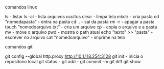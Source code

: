 comandos linux

ls - listar
ls -al - lista arquivos ocultos
clear - limpa tela
mkdir - cria pasta
cd "nomedapasta" - entra na pasta
cd .. - saí da pasta
rm -r - apagar a pasta
touch "nomedoarquivo.txt" - cria um arquivo
cp - copia o arquivo e a pasta
mv - move o arquivo
pwd - mostra o path atual
echo "texto" >> "pasta" - escrever no arquivo
cat "nomedoarquivo" - imprime na tela

comandos git 

git config --global http.proxy http://10.1.118.254:3128
git init - inicia o repositorio local
git status -
git add - 
git commit -m 
git diff 
git show 